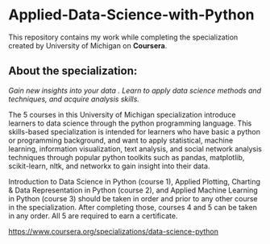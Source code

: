 # Applied-Data-Science-with-Python
This repository contains my work while completing the specialization created by University of Michigan on **Coursera**.

## About the specialization: ##
_Gain new insights into your data . Learn to apply data science methods and techniques, and acquire analysis skills._

The 5 courses in this University of Michigan specialization introduce learners to data science through the python programming language. This skills-based specialization is intended for learners who have basic a python or programming background, and want to apply statistical, machine learning, information visualization, text analysis, and social network analysis techniques through popular python toolkits such as pandas, matplotlib, scikit-learn, nltk, and networkx to gain insight into their data.

Introduction to Data Science in Python (course 1), Applied Plotting, Charting &amp; Data Representation in Python (course 2), and Applied Machine Learning in Python (course 3) should be taken in order and prior to any other course in the specialization. After completing those, courses 4 and 5 can be taken in any order. All 5 are required to earn a certificate.

https://www.coursera.org/specializations/data-science-python
